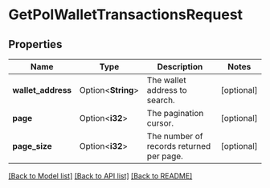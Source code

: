 # GetPolWalletTransactionsRequest

## Properties

Name | Type | Description | Notes
------------ | ------------- | ------------- | -------------
**wallet_address** | Option<**String**> | The wallet address to search. | [optional]
**page** | Option<**i32**> | The pagination cursor. | [optional]
**page_size** | Option<**i32**> | The number of records returned per page. | [optional]

[[Back to Model list]](../README.md#documentation-for-models) [[Back to API list]](../README.md#documentation-for-api-endpoints) [[Back to README]](../README.md)


